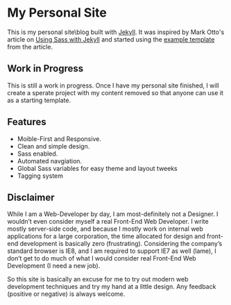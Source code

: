 # My Personal Site

This is my personal site\blog built with [Jekyll](http://jekyllrb.com/). It was inspired by Mark Otto's article on [Using Sass with Jekyll](http://markdotto.com/2014/09/25/sass-and-jekyll/) and started using the [example template](https://github.com/mdo/jekyll-example) from the article.

## Work in Progress

This is still a work in progress. Once I have my personal site finished, I will create a sperate project with my content removed so that anyone can use it as a starting template.

## Features

- Moible-First and Responsive.
- Clean and simple design.
- Sass enabled.
- Automated navgiation.
- Global Sass variables for easy theme and layout tweeks
- Tagging system

## Disclaimer

While I am a Web-Developer by day, I am most-definitely not a Designer. I wouldn’t even consider myself a real Front-End Web Developer. I write mostly server-side code, and because I mostly work on internal web applications for a large corporation, the time allocated for design and front-end development is basically zero (frustrating). Considering the company’s standard browser is IE8, and I am required to support IE7 as well (lame), I don’t get to do much of what I would consider real Front-End Web Development (I need a new job). 

So this site is basically an excuse for me to try out modern web development techniques and try my hand at a little design. Any feedback (positive or negative) is always welcome. 
